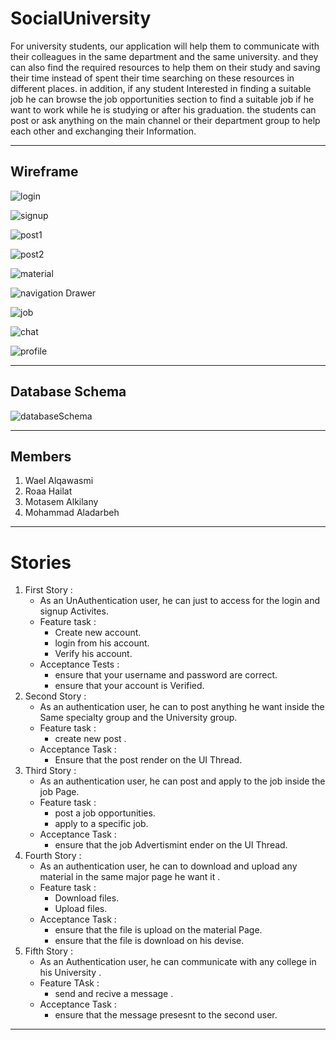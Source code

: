 # SocialUniversity

For university students, our application will help them to communicate with their 
colleagues in the same department and the same university. and they can also find the
required resources to help them on their study and saving their time instead of spent their
time searching on these resources in different places. in addition, if any student 
Interested in finding a suitable job he can browse the job opportunities section to find
a suitable job if he want to work while he is studying or after his graduation.
the students can post or ask anything on the main channel or their department group to 
help each other and exchanging their Information.

___


## Wireframe

![login](image/login_page.png)

![signup](image/Signup_page.png)

![post1](image/page1_page.png)

![post2](image/Page2_page.png)

![material](image/Material_page.png)

![navigation Drawer](image/Navigation_page.png)

![job](image/job_page.png)

![chat](image/chat_page.png)

![profile](image/profile.png)


___


## Database Schema

![databaseSchema](image/database_schema.png)
___


## Members

1. Wael Alqawasmi
2. Roaa Hailat
3. Motasem Alkilany
4. Mohammad Aladarbeh

___

# Stories

1. First Story :
    * As an UnAuthentication user, he can just to access for the login and signup Activites.
    * Feature task : 
        - Create new account.
        - login from his account.
        - Verify his account.
    * Acceptance Tests :
        - ensure that your username and password are correct.
        - ensure that your account is Verified.
2. Second Story : 
    * As an authentication user, he can to post anything he want inside the Same specialty group and the University group.
    * Feature task : 
        - create new post .
    * Acceptance Task : 
        - Ensure that the post render on the UI Thread.
3. Third Story : 
    * As an authentication user, he can post and apply to the job inside the job Page.
    * Feature task : 
        - post a job opportunities.
        - apply to a specific job.
    * Acceptance Task : 
        - ensure that the job Advertismint ender on the UI Thread.
4. Fourth Story : 
    * As an authentication user, he can to download and upload any material in the same major page he want it .
    * Feature task : 
        - Download files.
        - Upload files.
    * Acceptance Task : 
        - ensure that the file is upload on the material Page.
        - ensure that the file is download on his devise.
5. Fifth Story : 
    * As an Authentication user, he can communicate with any college in his University .
    * Feature TAsk : 
        - send and recive a message .
    * Acceptance Task : 
        - ensure that the message presesnt to the second user.

___
